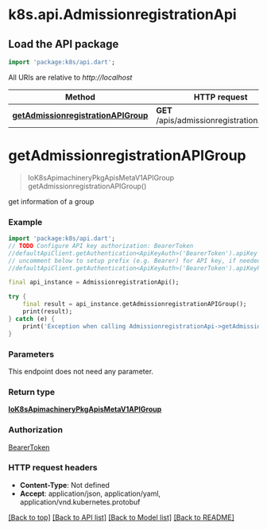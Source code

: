 # k8s.api.AdmissionregistrationApi

## Load the API package
```dart
import 'package:k8s/api.dart';
```

All URIs are relative to *http://localhost*

Method | HTTP request | Description
------------- | ------------- | -------------
[**getAdmissionregistrationAPIGroup**](AdmissionregistrationApi.md#getadmissionregistrationapigroup) | **GET** /apis/admissionregistration.k8s.io/ | 


# **getAdmissionregistrationAPIGroup**
> IoK8sApimachineryPkgApisMetaV1APIGroup getAdmissionregistrationAPIGroup()



get information of a group

### Example
```dart
import 'package:k8s/api.dart';
// TODO Configure API key authorization: BearerToken
//defaultApiClient.getAuthentication<ApiKeyAuth>('BearerToken').apiKey = 'YOUR_API_KEY';
// uncomment below to setup prefix (e.g. Bearer) for API key, if needed
//defaultApiClient.getAuthentication<ApiKeyAuth>('BearerToken').apiKeyPrefix = 'Bearer';

final api_instance = AdmissionregistrationApi();

try {
    final result = api_instance.getAdmissionregistrationAPIGroup();
    print(result);
} catch (e) {
    print('Exception when calling AdmissionregistrationApi->getAdmissionregistrationAPIGroup: $e\n');
}
```

### Parameters
This endpoint does not need any parameter.

### Return type

[**IoK8sApimachineryPkgApisMetaV1APIGroup**](IoK8sApimachineryPkgApisMetaV1APIGroup.md)

### Authorization

[BearerToken](../README.md#BearerToken)

### HTTP request headers

 - **Content-Type**: Not defined
 - **Accept**: application/json, application/yaml, application/vnd.kubernetes.protobuf

[[Back to top]](#) [[Back to API list]](../README.md#documentation-for-api-endpoints) [[Back to Model list]](../README.md#documentation-for-models) [[Back to README]](../README.md)

